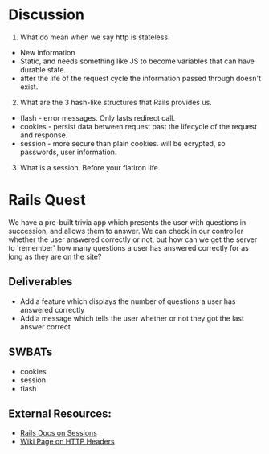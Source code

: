 # Discussion
1. What do mean when we say http is stateless.
  - New information
  - Static, and needs something like JS to become variables that can have durable state.
  - after the life of the request cycle the information passed through doesn't exist.

2. What are the 3 hash-like structures that Rails provides us.
  - flash - error messages. Only lasts redirect call.
  - cookies - persist data between request past the lifecycle of the request and response.
  - session - more secure than plain cookies. will be ecrypted, so passwords, user information.

3. What is a session. Before your flatiron life.

# Rails Quest
We have a pre-built trivia app which presents the user with questions in succession, and allows them to answer.
We can check in our controller whether the user answered correctly or not, but how can we get the server to 'remember' how many questions a user has answered  correctly for as long as they are on the site?

## Deliverables
* Add a feature which displays the number of questions a user has answered correctly
* Add a message which tells the user whether or not they got the last answer correct

## SWBATs
* cookies
* session
* flash

## External Resources:
- [Rails Docs on Sessions](https://guides.rubyonrails.org/security.html#sessions)
- [Wiki Page on HTTP Headers](https://en.wikipedia.org/wiki/List_of_HTTP_header_fields)
